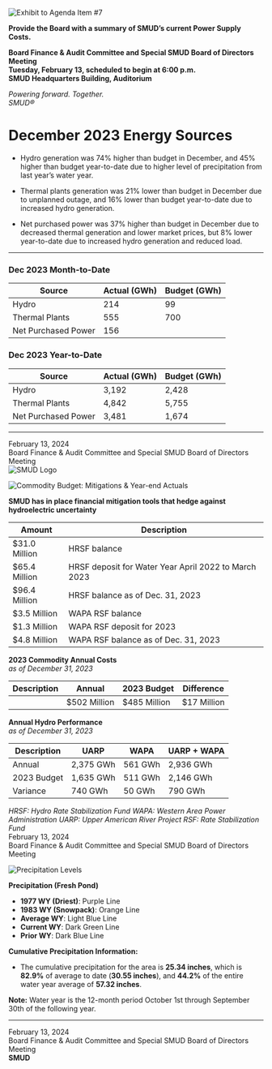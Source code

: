 <!-- Page 1 -->
![Exhibit to Agenda Item #7](https://via.placeholder.com/1365x768.png?text=Exhibit+to+Agenda+Item+%237)

**Provide the Board with a summary of SMUD’s current Power Supply Costs.**

**Board Finance & Audit Committee and Special SMUD Board of Directors Meeting**  
**Tuesday, February 13, scheduled to begin at 6:00 p.m.**  
**SMUD Headquarters Building, Auditorium**  

*Powering forward. Together.*  
*SMUD®*
<!-- Page 2 -->
# December 2023 Energy Sources

- Hydro generation was 74% higher than budget in December, and 45% higher than budget year-to-date due to higher level of precipitation from last year’s water year.

- Thermal plants generation was 21% lower than budget in December due to unplanned outage, and 16% lower than budget year-to-date due to increased hydro generation.

- Net purchased power was 37% higher than budget in December due to decreased thermal generation and lower market prices, but 8% lower year-to-date due to increased hydro generation and reduced load.

---

### Dec 2023 Month-to-Date

| Source               | Actual (GWh) | Budget (GWh) |
|----------------------|--------------|--------------|
| Hydro                | 214          | 99           |
| Thermal Plants       | 555          | 700          |
| Net Purchased Power   | 156          |              |

### Dec 2023 Year-to-Date

| Source               | Actual (GWh) | Budget (GWh) |
|----------------------|--------------|--------------|
| Hydro                | 3,192        | 2,428        |
| Thermal Plants       | 4,842        | 5,755        |
| Net Purchased Power   | 3,481        | 1,674        |

---

February 13, 2024  
Board Finance & Audit Committee and Special SMUD Board of Directors Meeting  
![SMUD Logo](https://www.smud.org/en/about-smud/images/smud-logo.png)
<!-- Page 3 -->
![Commodity Budget: Mitigations & Year-end Actuals](https://www.smud.org/-/media/Images/SMUD/Images/2024/Commodity-Budget-Mitigations-Year-end-Actuals.png)

**SMUD has in place financial mitigation tools that hedge against hydroelectric uncertainty**

| Amount          | Description                                      |
|-----------------|--------------------------------------------------|
| $31.0 Million   | HRSF balance                                     |
| $65.4 Million   | HRSF deposit for Water Year April 2022 to March 2023 |
| $96.4 Million   | HRSF balance as of Dec. 31, 2023                |
| $3.5 Million    | WAPA RSF balance                                 |
| $1.3 Million    | WAPA RSF deposit for 2023                        |
| $4.8 Million    | WAPA RSF balance as of Dec. 31, 2023            |

**2023 Commodity Annual Costs**  
*as of December 31, 2023*

| Description     | Annual      | 2023 Budget | Difference  |
|-----------------|-------------|-------------|-------------|
|                 | $502 Million| $485 Million| $17 Million |

**Annual Hydro Performance**  
*as of December 31, 2023*

| Description     | UARP        | WAPA        | UARP + WAPA  |
|-----------------|-------------|-------------|--------------|
| Annual          | 2,375 GWh   | 561 GWh     | 2,936 GWh    |
| 2023 Budget     | 1,635 GWh   | 511 GWh     | 2,146 GWh    |
| Variance        | 740 GWh     | 50 GWh      | 790 GWh      |

*HRSF: Hydro Rate Stabilization Fund  WAPA: Western Area Power Administration  UARP: Upper American River Project  RSF: Rate Stabilization Fund*  
February 13, 2024  
Board Finance & Audit Committee and Special SMUD Board of Directors Meeting
<!-- Page 4 -->
![Precipitation Levels](https://via.placeholder.com/1365x768.png?text=Precipitation+Levels+through+February+5,+2024)

**Precipitation (Fresh Pond)**

- **1977 WY (Driest)**: Purple Line
- **1983 WY (Snowpack)**: Orange Line
- **Average WY**: Light Blue Line
- **Current WY**: Dark Green Line
- **Prior WY**: Dark Blue Line

**Cumulative Precipitation Information:**
- The cumulative precipitation for the area is **25.34 inches**, which is **82.9%** of average to date (**30.55 inches**), and **44.2%** of the entire water year average of **57.32 inches**.

**Note:** Water year is the 12-month period October 1st through September 30th of the following year.

---

February 13, 2024  
Board Finance & Audit Committee and Special SMUD Board of Directors Meeting  
**SMUD**
